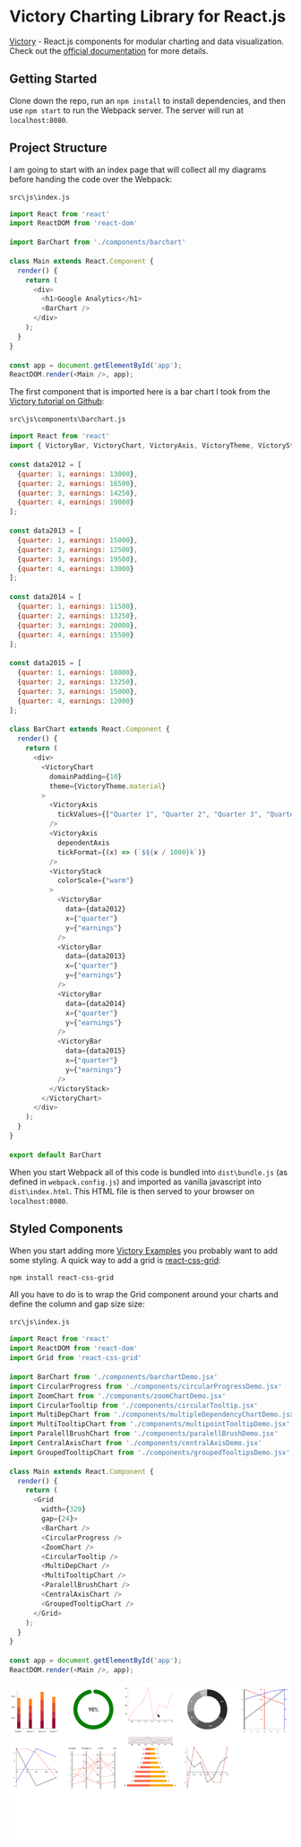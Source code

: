 # Victory Charting Library for React.js

[Victory](https://formidable.com/open-source/victory/) - React.js components for modular charting and data visualization. Check out the [official documentation](https://formidable.com/open-source/victory/docs/) for more details.


## Getting Started

Clone down the repo, run an `npm install` to install dependencies, and then use `npm start` to run the Webpack server. The server will run at `localhost:8080`.


## Project Structure

I am going to start with an index page that will collect all my diagrams before handing the code over the Webpack:



`src\js\index.js`

```js
import React from 'react'
import ReactDOM from 'react-dom'

import BarChart from './components/barchart'

class Main extends React.Component {
  render() {
    return (
      <div>
        <h1>Google Analytics</h1>
        <BarChart />
      </div>
    );
  }
}

const app = document.getElementById('app');
ReactDOM.render(<Main />, app);
```


The first component that is imported here is a bar chart I took from the [Victory tutorial on Github](https://github.com/FormidableLabs/victory-tutorial):


`src\js\components\barchart.js`

```js
import React from 'react'
import { VictoryBar, VictoryChart, VictoryAxis, VictoryTheme, VictoryStack } from 'victory'

const data2012 = [
  {quarter: 1, earnings: 13000},
  {quarter: 2, earnings: 16500},
  {quarter: 3, earnings: 14250},
  {quarter: 4, earnings: 19000}
];

const data2013 = [
  {quarter: 1, earnings: 15000},
  {quarter: 2, earnings: 12500},
  {quarter: 3, earnings: 19500},
  {quarter: 4, earnings: 13000}
];

const data2014 = [
  {quarter: 1, earnings: 11500},
  {quarter: 2, earnings: 13250},
  {quarter: 3, earnings: 20000},
  {quarter: 4, earnings: 15500}
];

const data2015 = [
  {quarter: 1, earnings: 18000},
  {quarter: 2, earnings: 13250},
  {quarter: 3, earnings: 15000},
  {quarter: 4, earnings: 12000}
];

class BarChart extends React.Component {
  render() {
    return (
      <div>
        <VictoryChart
          domainPadding={10}
          theme={VictoryTheme.material}
        >
          <VictoryAxis
            tickValues={["Quarter 1", "Quarter 2", "Quarter 3", "Quarter 4"]}
          />
          <VictoryAxis
            dependentAxis
            tickFormat={(x) => (`$${x / 1000}k`)}
          />
          <VictoryStack
            colorScale={"warm"}
          >
            <VictoryBar
              data={data2012}
              x={"quarter"}
              y={"earnings"}
            />
            <VictoryBar
              data={data2013}
              x={"quarter"}
              y={"earnings"}
            />
            <VictoryBar
              data={data2014}
              x={"quarter"}
              y={"earnings"}
            />
            <VictoryBar
              data={data2015}
              x={"quarter"}
              y={"earnings"}
            />
          </VictoryStack>
        </VictoryChart>
      </div>
    );
  }
}

export default BarChart
```


When you start Webpack all of this code is bundled into `dist\bundle.js` (as defined in `webpack.config.js`) and imported as vanilla javascript into `dist\index.html`. This HTML file is then served to your browser on `localhost:8080`.


## Styled Components

When you start adding more [Victory Examples](https://formidable.com/open-source/victory/gallery/) you probably want to add some styling. A quick way to add a grid is [react-css-grid](https://github.com/jxnblk/react-css-grid):


```bash
npm install react-css-grid
```


All you have to do is to wrap the Grid component around your charts and define the column and gap size size:


`src\js\index.js`

```js
import React from 'react'
import ReactDOM from 'react-dom'
import Grid from 'react-css-grid'

import BarChart from './components/barchartDemo.jsx'
import CircularProgress from './components/circularProgressDemo.jsx'
import ZoomChart from './components/zoomChartDemo.jsx'
import CircularTooltip from './components/circularTooltip.jsx'
import MultiDepChart from './components/multipleDependencyChartDemo.jsx'
import MultiTooltipChart from './components/multipointTooltipDemo.jsx'
import ParalellBrushChart from './components/paralellBrushDemo.jsx'
import CentralAxisChart from './components/centralAxisDemo.jsx'
import GroupedTooltipChart from './components/groupedTooltipsDemo.jsx'

class Main extends React.Component {
  render() {
    return (
      <Grid
        width={320}
        gap={24}>
        <BarChart />
        <CircularProgress />
        <ZoomChart />
        <CircularTooltip />
        <MultiDepChart />
        <MultiTooltipChart />
        <ParalellBrushChart />
        <CentralAxisChart />
        <GroupedTooltipChart />
      </Grid>
    );
  }
}

const app = document.getElementById('app');
ReactDOM.render(<Main />, app);
```



![Victory Chart with React and Styled Components](./victory-charts.gif)

